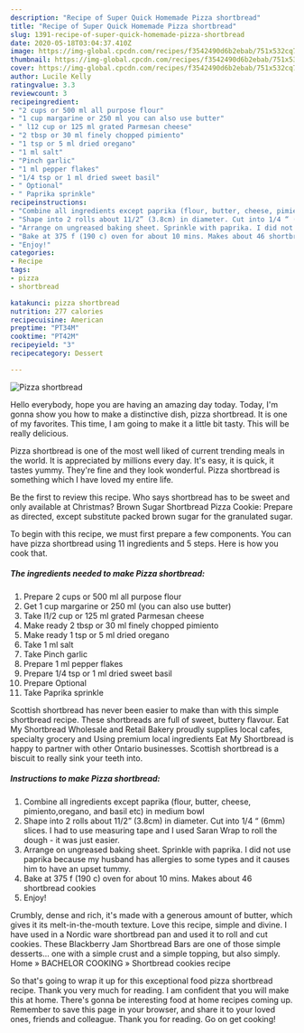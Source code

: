 ```yaml
---
description: "Recipe of Super Quick Homemade Pizza shortbread"
title: "Recipe of Super Quick Homemade Pizza shortbread"
slug: 1391-recipe-of-super-quick-homemade-pizza-shortbread
date: 2020-05-18T03:04:37.410Z
image: https://img-global.cpcdn.com/recipes/f3542490d6b2ebab/751x532cq70/pizza-shortbread-recipe-main-photo.jpg
thumbnail: https://img-global.cpcdn.com/recipes/f3542490d6b2ebab/751x532cq70/pizza-shortbread-recipe-main-photo.jpg
cover: https://img-global.cpcdn.com/recipes/f3542490d6b2ebab/751x532cq70/pizza-shortbread-recipe-main-photo.jpg
author: Lucile Kelly
ratingvalue: 3.3
reviewcount: 3
recipeingredient:
- "2 cups or 500 ml all purpose flour"
- "1 cup margarine or 250 ml you can also use butter"
- " l12 cup or 125 ml grated Parmesan cheese"
- "2 tbsp or 30 ml finely chopped pimiento"
- "1 tsp or 5 ml dried oregano"
- "1 ml salt"
- "Pinch garlic"
- "1 ml pepper flakes"
- "1/4 tsp or 1 ml dried sweet basil"
- " Optional"
- " Paprika sprinkle"
recipeinstructions:
- "Combine all ingredients except paprika (flour, butter, cheese, pimiento,oregano, and basil etc) in medium bowl"
- "Shape into 2 rolls about 11/2” (3.8cm) in diameter. Cut into 1/4 “ (6mm) slices. I had to use measuring tape and I used Saran Wrap to roll the dough - it was just easier."
- "Arrange on ungreased baking sheet. Sprinkle with paprika. I did not use paprika because my husband has allergies to some types and it causes him to have an upset tummy."
- "Bake at 375 f (190 c) oven for about 10 mins. Makes about 46 shortbread cookies"
- "Enjoy!"
categories:
- Recipe
tags:
- pizza
- shortbread

katakunci: pizza shortbread 
nutrition: 277 calories
recipecuisine: American
preptime: "PT34M"
cooktime: "PT42M"
recipeyield: "3"
recipecategory: Dessert

---
```



![Pizza shortbread](https://img-global.cpcdn.com/recipes/f3542490d6b2ebab/751x532cq70/pizza-shortbread-recipe-main-photo.jpg)

Hello everybody, hope you are having an amazing day today. Today, I'm gonna show you how to make a distinctive dish, pizza shortbread. It is one of my favorites. This time, I am going to make it a little bit tasty. This will be really delicious.

Pizza shortbread is one of the most well liked of current trending meals in the world. It is appreciated by millions every day. It's easy, it is quick, it tastes yummy. They're fine and they look wonderful. Pizza shortbread is something which I have loved my entire life.

Be the first to review this recipe. Who says shortbread has to be sweet and only available at Christmas? Brown Sugar Shortbread Pizza Cookie: Prepare as directed, except substitute packed brown sugar for the granulated sugar.


To begin with this recipe, we must first prepare a few components. You can have pizza shortbread using 11 ingredients and 5 steps. Here is how you cook that.

<!--inarticleads1-->

##### The ingredients needed to make Pizza shortbread:

1. Prepare 2 cups or 500 ml all purpose flour
1. Get 1 cup margarine or 250 ml (you can also use butter)
1. Take  l1/2 cup or 125 ml grated Parmesan cheese
1. Make ready 2 tbsp or 30 ml finely chopped pimiento
1. Make ready 1 tsp or 5 ml dried oregano
1. Take 1 ml salt
1. Take Pinch garlic
1. Prepare 1 ml pepper flakes
1. Prepare 1/4 tsp or 1 ml dried sweet basil
1. Prepare  Optional
1. Take  Paprika sprinkle


Scottish shortbread has never been easier to make than with this simple shortbread recipe. These shortbreads are full of sweet, buttery flavour. Eat My Shortbread Wholesale and Retail Bakery proudly supplies local cafes, specialty grocery and Using premium local ingredients Eat My Shortbread is happy to partner with other Ontario businesses. Scottish shortbread is a biscuit to really sink your teeth into. 

<!--inarticleads2-->

##### Instructions to make Pizza shortbread:

1. Combine all ingredients except paprika (flour, butter, cheese, pimiento,oregano, and basil etc) in medium bowl
1. Shape into 2 rolls about 11/2” (3.8cm) in diameter. Cut into 1/4 “ (6mm) slices. I had to use measuring tape and I used Saran Wrap to roll the dough - it was just easier.
1. Arrange on ungreased baking sheet. Sprinkle with paprika. I did not use paprika because my husband has allergies to some types and it causes him to have an upset tummy.
1. Bake at 375 f (190 c) oven for about 10 mins. Makes about 46 shortbread cookies
1. Enjoy!


Crumbly, dense and rich, it&#39;s made with a generous amount of butter, which gives it its melt-in-the-mouth texture. Love this recipe, simple and divine. I have used in a Nordic ware shortbread pan and used it to roll and cut cookies. These Blackberry Jam Shortbread Bars are one of those simple desserts… one with a simple crust and a simple topping, but also simply. Home » BACHELOR COOKING » Shortbread cookies recipe 

So that's going to wrap it up for this exceptional food pizza shortbread recipe. Thank you very much for reading. I am confident that you will make this at home. There's gonna be interesting food at home recipes coming up. Remember to save this page in your browser, and share it to your loved ones, friends and colleague. Thank you for reading. Go on get cooking!
